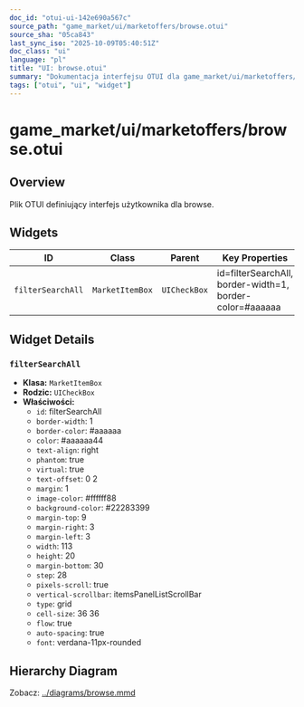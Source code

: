 ```yaml
---
doc_id: "otui-ui-142e690a567c"
source_path: "game_market/ui/marketoffers/browse.otui"
source_sha: "05ca843"
last_sync_iso: "2025-10-09T05:40:51Z"
doc_class: "ui"
language: "pl"
title: "UI: browse.otui"
summary: "Dokumentacja interfejsu OTUI dla game_market/ui/marketoffers/browse.otui"
tags: ["otui", "ui", "widget"]
---
```


# game_market/ui/marketoffers/browse.otui

## Overview

Plik OTUI definiujący interfejs użytkownika dla browse.

## Widgets

| ID | Class | Parent | Key Properties |
|----|-------|--------|----------------|
| `filterSearchAll` | `MarketItemBox` | `UICheckBox` | id=filterSearchAll, border-width=1, border-color=#aaaaaa |

## Widget Details

### `filterSearchAll`

- **Klasa:** `MarketItemBox`
- **Rodzic:** `UICheckBox`
- **Właściwości:**
  - `id`: filterSearchAll
  - `border-width`: 1
  - `border-color`: #aaaaaa
  - `color`: #aaaaaa44
  - `text-align`: right
  - `phantom`: true
  - `virtual`: true
  - `text-offset`: 0 2
  - `margin`: 1
  - `image-color`: #ffffff88
  - `background-color`: #22283399
  - `margin-top`: 9
  - `margin-right`: 3
  - `margin-left`: 3
  - `width`: 113
  - `height`: 20
  - `margin-bottom`: 30
  - `step`: 28
  - `pixels-scroll`: true
  - `vertical-scrollbar`: itemsPanelListScrollBar
  - `type`: grid
  - `cell-size`: 36 36
  - `flow`: true
  - `auto-spacing`: true
  - `font`: verdana-11px-rounded

## Hierarchy Diagram

Zobacz: [../diagrams/browse.mmd](../diagrams/browse.mmd)
